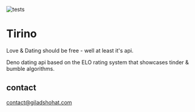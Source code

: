 ![tests](https://github.com/gshohat/tirino/actions/workflows/tests.yml/badge.svg)

# Tirino

Love & Dating should be free - well at least it's api.

Deno dating api based on the ELO rating system that showcases tinder & bumble 
algorithms.

## contact

contact@giladshohat.com
